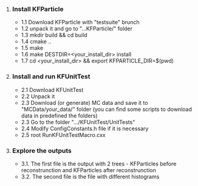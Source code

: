 1. ### Install KFParticle
     - 1.1 Download KFParticle with  "testsuite" brunch
     - 1.2 unpack it and go to "...KFParticle/" folder
     - 1.3 mkdir build && cd build
     - 1.4 cmake ..
     - 1.5 make
     - 1.6 make DESTDIR=<your_install_dir> install
     - 1.7 cd <your_install_dir> && export KFPARTICLE_DIR=$(pwd)

2. ### Install and run KFUnitTest
     - 2.1 Download KFUnitTest
     - 2.2 Unpack it
     - 2.3 Download (or generate) MC data and save it to "MCData/your_data/" folder (you can find some scripts to download data in predefined the folders)
     - 2.3 Go to the folder ".../KFUnitTest/UnitTests"
     - 2.4 Modify ConfigConstants.h file if it is necessary
     - 2.5 root RunKFUnitTestMacro.cxx

3. ### Explore the outputs
     - 3.1. The first file is the output with 2 trees - KFParticles before reconstrunction and KFParticles after reconstrunction
     - 3.2. The second file is the file with different histograms
